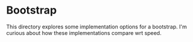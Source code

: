 # Bootstrap

This directory explores some implementation options for a bootstrap.
I'm curious about how these implementations compare wrt speed.
